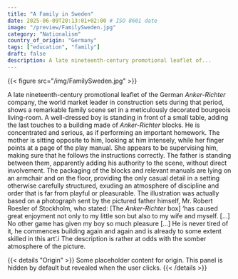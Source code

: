 ```yaml
---
title: "A Family in Sweden"
date: 2025-06-09T20:13:01+02:00 # ISO 8601 date
image: "/preview/FamilySweden.jpg"
category: "Nationalism"
country_of_origin: "Germany"
tags: ["education", "family"]
draft: false
description: A late nineteenth-century promotional leaflet of...
---
```


{{< figure src="/img/FamilySweden.jpg" >}}

A late nineteenth-century promotional leaflet of the German *Anker-Richter* company, the world market leader in construction sets during that period, shows a remarkable family scene set in a meticulously decorated bourgeois living-room. A well-dressed boy is standing in front of a small table, adding the last touches to a building made of *Anker-Richter* blocks. He is concentrated and serious, as if performing an important homework. The mother is sitting opposite to him, looking at him intensely, while her finger points at a page of the play manual. She appears to be supervising him, making sure that he follows the instructions correctly. The father is standing between them, apparently adding his authority to the scene, without direct involvement. The packaging of the blocks and relevant manuals are lying on an armchair and on the floor, providing the only casual detail in a setting otherwise carefully structured, exuding an atmosphere of discipline and order that is far from playful or pleasurable. The illustration was actually based on a photograph sent by the pictured father himself, Mr. Robert Roesler of Stockholm, who stated: [The *Anker-Richter* box] ‘has caused great enjoyment not only to my little son but also to my wife and myself. […] No other game has given my boy so much pleasure […] He is never tired of it, he commences building again and again and is already to some extent skilled in this art’.i The description is rather at odds with the somber atmosphere of the picture.


{{< details "Origin" >}}
Some placeholder content for origin. This panel is hidden by default but revealed when the user clicks.
{{< /details >}}

